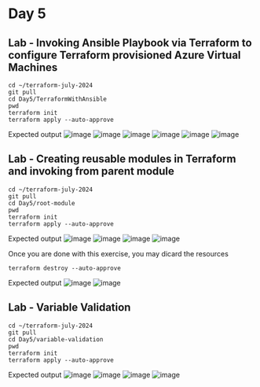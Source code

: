 # Day 5

## Lab - Invoking Ansible Playbook via Terraform to configure Terraform provisioned Azure Virtual Machines
```
cd ~/terraform-july-2024
git pull
cd Day5/TerraformWithAnsible
pwd
terraform init
terraform apply --auto-approve
```

Expected output
![image](https://github.com/user-attachments/assets/f52c61cf-a686-4eb0-86a0-125096bcaf5b)
![image](https://github.com/user-attachments/assets/5d149ae2-854d-496d-9378-ae2101ac2f50)
![image](https://github.com/user-attachments/assets/b5f0179b-9366-4e09-bc35-7691e2574006)
![image](https://github.com/user-attachments/assets/fb0ba9fd-0977-4df3-9501-cf28501c69c6)
![image](https://github.com/user-attachments/assets/de90ba95-9bc8-4091-b585-9e4455daebb3)
![image](https://github.com/user-attachments/assets/1c542d20-770a-4e79-bba8-0b578a16665d)

## Lab - Creating reusable modules in Terraform and invoking from parent module
```
cd ~/terraform-july-2024
git pull
cd Day5/root-module
pwd
terraform init
terraform apply --auto-approve
```

Expected output
![image](https://github.com/user-attachments/assets/c3afde1c-1828-4617-bb40-4304d2b87d8d)
![image](https://github.com/user-attachments/assets/79afafe8-46bc-40bb-b58f-aec90de60ee4)
![image](https://github.com/user-attachments/assets/3d6f6d43-7246-46b3-a0dd-d7160618439b)
![image](https://github.com/user-attachments/assets/7a071799-520e-4d0e-aa00-ca2f6a97c1fb)

Once you are done with this exercise, you may dicard the resources
```
terraform destroy --auto-approve
```

Expected output
![image](https://github.com/user-attachments/assets/ea7f32e8-27ce-4b17-aaef-95b2413b1d5e)
![image](https://github.com/user-attachments/assets/7f56f13b-eaa8-404f-acbe-756ff1c7590f)

## Lab - Variable Validation 
```
cd ~/terraform-july-2024
git pull
cd Day5/variable-validation
pwd
terraform init
terraform apply --auto-approve
```

Expected output
![image](https://github.com/user-attachments/assets/2e22e594-e15b-4cb2-a4e1-fbca5f345913)
![image](https://github.com/user-attachments/assets/e60f1a40-c2e3-494a-9a17-8e21b8b99099)
![image](https://github.com/user-attachments/assets/cd72112a-fc72-4cac-964e-0e741f604162)
![image](https://github.com/user-attachments/assets/3d0ceb64-42a9-40d0-8fd2-d6bf73a15903)
